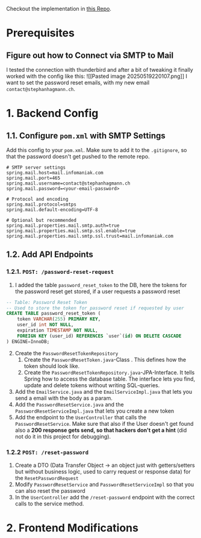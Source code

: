 Checkout the implementation in [this Repo](https://github.com/hagmannStephan/m183-tresor-app/tree/main).
# Prerequisites
## Figure out how to Connect via SMTP to Mail
I tested the connection with thunderbird and after a bit of tweaking it finally worked with the config like this:
![[Pasted image 20250519220107.png]]
I want to set the password reset emails, with my new email `contact@stephanhagmann.ch`.
# 1. Backend Config
## 1.1. Configure `pom.xml` with SMTP Settings
Add this config to your `pom.xml`. Make sure to add it to the `.gitignore`, so that the password doesn't get pushed to the remote repo.
```application.properties
# SMTP server settings
spring.mail.host=mail.infomaniak.com
spring.mail.port=465
spring.mail.username=contact@stephanhagmann.ch
spring.mail.password=<your-email-password>

# Protocol and encoding
spring.mail.protocol=smtps
spring.mail.default-encoding=UTF-8

# Optional but recommended
spring.mail.properties.mail.smtp.auth=true
spring.mail.properties.mail.smtp.ssl.enable=true
spring.mail.properties.mail.smtp.ssl.trust=mail.infomaniak.com
```
## 1.2. Add API Endpoints
### 1.2.1. `POST: /password-reset-request`
1. I added the table `password_reset_token` to the DB, here the tokens for the password reset get stored, if a user requests a password reset
```sql
-- Table: Password Reset Token
-- Used to store the token for password reset if requested by user
CREATE TABLE password_reset_token (
    token VARCHAR(255) PRIMARY KEY,
    user_id int NOT NULL,
    expiration TIMESTAMP NOT NULL,
    FOREIGN KEY (user_id) REFERENCES `user`(id) ON DELETE CASCADE
) ENGINE=InnoDB;
```
2. Create the `PasswordResetTokenRepository`
	1. Create the `PasswordResetToken.java`-Class . This defines how the token should look like.
	2. Create the `PasswordResetTokenRepository.java`-JPA-Interface. It tells Spring how to access the database table. The interface lets you find, update and delete tokens without writing SQL-queries.
3. Add the `EmailService.java` and the `EmailServiceImpl.java` that lets you send a email with the body as a param.
4. Add the `PasswordResetService.java` and the `PasswordResetServiceImpl.java` that lets you create a new token
5. Add the endpoint to the `UserController` that calls the `PasswordResetService`. 
   Make sure that also if the User doesn't get found also a **200 response gets send, so that hackers don't get a hint** (did not do it in this project for debugging).
### 1.2.2 `POST: /reset-password`
1. Create a DTO (Data Transfer Object -> an object just with getters/setters but without business logic, used to carry request or response data) for the `ResetPasswordRequest`
2. Modify `PasswordResetService` and `PasswordResetServiceImpl` so that you can also reset the password
3. In the `UserController` add the `/reset-password` endpoint with the correct calls to the service method.
# 2. Frontend Modifications
